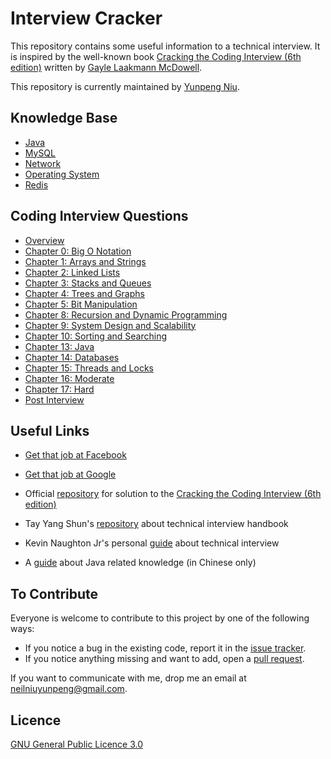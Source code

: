 # Interview Cracker

This repository contains some useful information to a technical interview. It is inspired by the well-known book [Cracking the Coding Interview (6th edition)](http://www.amazon.com/Cracking-Coding-Interview-6th-Edition/dp/0984782850) written by [Gayle Laakmann McDowell](http://www.gayle.com/).

This repository is currently maintained by [Yunpeng Niu](https://yunpengn.github.io/).

## Knowledge Base

- [Java](KnowledgeBase/Java.md)
- [MySQL](KnowledgeBase/MySQL.md)
- [Network](KnowledgeBase/Network.md)
- [Operating System](KnowledgeBase/OS.md)
- [Redis](KnowledgeBase/Redis.md)

## Coding Interview Questions

- [Overview](TechnicalQuestions/README.md)
- [Chapter 0: Big O Notation](BigO/README.md)
- [Chapter 1: Arrays and Strings](Chap01/README.md)
- [Chapter 2: Linked Lists](Chap02/README.md)
- [Chapter 3: Stacks and Queues](Chap03/README.md)
- [Chapter 4: Trees and Graphs](Chap04/README.md)
- [Chapter 5: Bit Manipulation](Chap05/README.md)
- [Chapter 8: Recursion and Dynamic Programming](Chap08/README.md)
- [Chapter 9: System Design and Scalability](Chap09/README.md)
- [Chapter 10: Sorting and Searching](Chap10/README.md)
- [Chapter 13: Java](Chap13/README.md)
- [Chapter 14: Databases](Chap14/README.md)
- [Chapter 15: Threads and Locks](Chap15/README.md)
- [Chapter 16: Moderate](Chap16/README.md)
- [Chapter 17: Hard](Chap17/README.md)
- [Post Interview](PostInterview/README.md)

## Useful Links

- [Get that job at Facebook](https://www.facebook.com/notes/facebook-engineering/get-that-job-at-facebook/10150964382448920/)
- [Get that job at Google](https://steve-yegge.blogspot.com/2008/03/get-that-job-at-google.html)

- Official [repository](https://github.com/careercup/CtCI-6th-Edition) for solution to the [Cracking the Coding Interview (6th edition)](http://www.amazon.com/Cracking-Coding-Interview-6th-Edition/dp/0984782850)
- Tay Yang Shun's [repository](https://github.com/yangshun/tech-interview-handbook) about technical interview handbook
- Kevin Naughton Jr's personal [guide](https://github.com/kdn251/interviews) about technical interview
- A [guide](https://snailclimb.top/JavaGuide/) about Java related knowledge (in Chinese only)

## To Contribute

Everyone is welcome to contribute to this project by one of the following ways:
- If you notice a bug in the existing code, report it in the [issue tracker](https://github.com/yunpengn/InterviewCracker/issues).
- If you notice anything missing and want to add, open a [pull request](https://github.com/yunpengn/InterviewCracker/pulls).

If you want to communicate with me, drop me an email at [neilniuyunpeng@gmail.com](mailto:neilniuyunpeng@gmail.com).

## Licence

[GNU General Public Licence 3.0](LICENSE)
